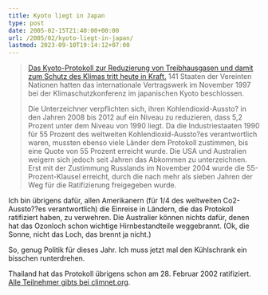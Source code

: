 ```yaml
---
title: Kyoto liegt in Japan
type: post
date: 2005-02-15T21:40:00+00:00
url: /2005/02/kyoto-liegt-in-japan/
lastmod: 2023-09-10T19:14:12+07:00
---
```





> [Das Kyoto-Protokoll zur Reduzierung von Treibhausgasen und damit zum Schutz des Klimas tritt heute in Kraft.][1] 141 Staaten der Vereinten Nationen hatten das internationale Vertragswerk im November 1997 bei der Klimaschutzkonferenz im japanischen Kyoto beschlossen.
>
> Die Unterzeichner verpflichten sich, ihren Kohlendioxid-Aussto? in den Jahren 2008 bis 2012 auf ein Niveau zu reduzieren, dass 5,2 Prozent unter dem Niveau von 1990 liegt. Da die Industriestaaten 1990 für 55 Prozent des weltweiten Kohlendioxid-Aussto?es verantwortlich waren, mussten ebenso viele Länder dem Protokoll zustimmen, bis eine Quote von 55 Prozent erreicht wurde. Die USA und Australien weigern sich jedoch seit Jahren das Abkommen zu unterzeichnen. Erst mit der Zustimmung Russlands im November 2004 wurde die 55-Prozent-Klausel erreicht, durch die nach mehr als sieben Jahren der Weg für die Ratifizierung freigegeben wurde.

Ich bin übrigens dafür, allen Amerikanern (für 1/4 des weltweiten Co2-Aussto??es verantwortlich) die Einreise in Ländern, die das Protokoll ratifiziert haben, zu verwehren. Die Australier können nichts dafür, denen hat das Ozonloch schon wichtige Hirnbestandteile weggebrannt. (Ok, die Sonne, nicht das Loch, das brennt ja nicht.)

So, genug Politik für dieses Jahr. Ich muss jetzt mal den Kühlschrank ein bisschen runterdrehen.

Thailand hat das Protokoll übrigens schon am 28. Februar 2002 ratifiziert. [Alle Teilnehmer gibts bei climnet.org][2].

 [1]: http://www.tagesschau.de/aktuell/meldungen/0,1185,OID4069960_REF1,00.html
 [2]: http://www.climnet.org/EUenergy/ratification/kpstats.pdf
